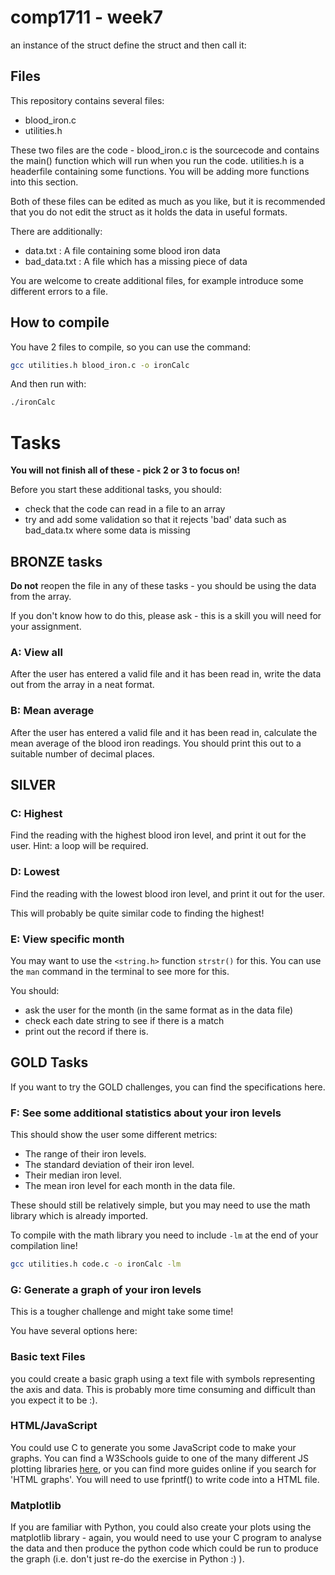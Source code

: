 # comp1711 - week7
an instance of the struct
define the struct and then call it:






## Files

This repository contains several files:
- blood_iron.c
- utilities.h

These two files are the code - blood_iron.c is the sourcecode and contains the main() function which will run when you run the code.
utilities.h is a headerfile containing some functions. You will be adding more functions into this section.

Both of these files can be edited as much as you like, but it is recommended that you do not edit the struct as it holds the data in useful formats.

There are additionally:
- data.txt : A file containing some blood iron data
- bad_data.txt : A file which has a missing piece of data

You are welcome to create additional files, for example introduce some different errors to a file.

## How to compile

You have 2 files to compile, so you can use the command:

```bash
gcc utilities.h blood_iron.c -o ironCalc
```

And then run with:
```bash
./ironCalc
```

# Tasks

**You will not finish all of these - pick 2 or 3 to focus on!**

Before you start these additional tasks, you should:
- check that the code can read in a file to an array
- try and add some validation so that it rejects 'bad' data such as bad_data.tx where some data is missing

## BRONZE tasks

**Do not** reopen the file in any of these tasks - you should be using the data from the array.

If you don't know how to do this, please ask - this is a skill you will need for your assignment.

### A: View all

After the user has entered a valid file and it has been read in, write the data out from the array in a neat format.

### B: Mean average

After the user has entered a valid file and it has been read in, calculate the mean average of the blood iron readings. You should print this out to a suitable number of decimal places.

## SILVER

### C: Highest

Find the reading with the highest blood iron level, and print it out for the user. Hint: a loop will be required.

### D: Lowest

Find the reading with the lowest blood iron level, and print it out for the user.

This will probably be quite similar code to finding the highest!


### E: View specific month

You may want to use the `<string.h>` function `strstr()` for this. You can use the `man` command in the terminal to see more for this.

You should:
- ask the user for the month (in the same format as in the data file)
- check each date string to see if there is a match
- print out the record if there is.

## GOLD Tasks

If you want to try the GOLD challenges, you can find the specifications here.

### F: See some additional statistics about your iron levels

This should show the user some different metrics:
- The range of their iron levels.
- The standard deviation of their iron level.
- Their median iron level.
- The mean iron level for each month in the data file.

These should still be relatively simple, but you may need to use the math library which is already imported.

To compile with the math library you need to include `-lm` at the end of your compilation line!

```bash
gcc utilities.h code.c -o ironCalc -lm
```

### G: Generate a graph of your iron levels

This is a tougher challenge and might take some time!

You have several options here:

### Basic text Files
 you could create a basic graph using a text file with symbols representing the axis and data. This is probably more time consuming and difficult than you expect it to be :).
 
### HTML/JavaScript
 You could use C to generate you some JavaScript code to make your graphs. You can find a W3Schools guide to one of the many different JS plotting libraries [here](https://www.w3schools.com/ai/ai_chartjs.asp), or you can find more guides online if you search for 'HTML graphs'.
 You will need to use fprintf() to write code into a HTML file.

### Matplotlib
If you are familiar with Python, you could also create your plots using the matplotlib library - again, you would need to use your C program to analyse the data and then produce the python code which could be run to produce the graph (i.e. don't just re-do the exercise in Python :) ).
